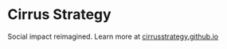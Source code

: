 # Cirrus Strategy

Social impact reimagined. Learn more at [cirrusstrategy.github.io](https://cirrusstrategy.github.io)
